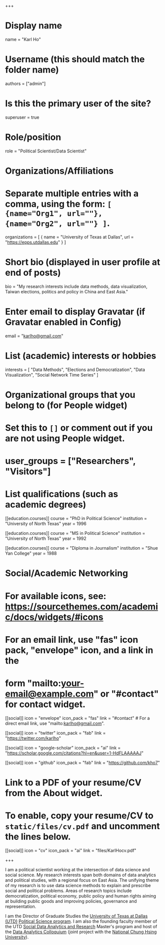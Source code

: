 +++
# Display name
name = "Karl Ho"

# Username (this should match the folder name)
authors = ["admin"]

# Is this the primary user of the site?
superuser = true

# Role/position
role = "Political Scientist/Data Scientist"

# Organizations/Affiliations
#   Separate multiple entries with a comma, using the form: `[ {name="Org1", url=""}, {name="Org2", url=""} ]`.
organizations = [ { name = "University of Texas at Dallas", url = "https://epps.utdallas.edu" } ]

# Short bio (displayed in user profile at end of posts)
bio = "My research interests include data methods, data visualization, Taiwan elections, politics and policy in China and East Asia."

# Enter email to display Gravatar (if Gravatar enabled in Config)
email = "karlho@gmail.com"

# List (academic) interests or hobbies
interests = [
 "Data Methods",
    "Elections and Democratization",
    "Data Visualization",
    "Social Network Time Series"
]

# Organizational groups that you belong to (for People widget)
#   Set this to `[]` or comment out if you are not using People widget.
# user_groups = ["Researchers", "Visitors"]

# List qualifications (such as academic degrees)
[[education.courses]]
  course = "PhD in Political Science"
  institution = "University of North Texas"
  year = 1996

[[education.courses]]
  course = "MS in Political Science"
  institution = "University of North Texas"
  year = 1992

[[education.courses]]
  course = "Diploma in Journalism"
  institution = "Shue Yan College"
  year = 1988

# Social/Academic Networking
# For available icons, see: https://sourcethemes.com/academic/docs/widgets/#icons
#   For an email link, use "fas" icon pack, "envelope" icon, and a link in the
#   form "mailto:your-email@example.com" or "#contact" for contact widget.

[[social]]
  icon = "envelope"
  icon_pack = "fas"
  link = "#contact"  # For a direct email link, use "mailto:karlho@gmail.com".

[[social]]
  icon = "twitter"
  icon_pack = "fab"
  link = "https://twitter.com/karlho"

[[social]]
  icon = "google-scholar"
  icon_pack = "ai"
  link = "https://scholar.google.com/citations?hl=en&user=1-HdFLAAAAAJ"

[[social]]
  icon = "github"
  icon_pack = "fab"
  link = "https://github.com/kho7"

# Link to a PDF of your resume/CV from the About widget.
# To enable, copy your resume/CV to `static/files/cv.pdf` and uncomment the lines below.
 [[social]]
   icon = "cv"
   icon_pack = "ai"
   link = "files/KarlHocv.pdf"

+++

I am a political scientist working at the intersection of data science and social science. My research interests span both domains of data analytics and political studies, with a regional focus on East Asia. The unifying theme of my research is to use data science methods to explain and prescribe social and political problems.  Areas of research topics include democratization, political economy, public policy and human rights aiming at building public goods and improving policies, governance and representation. 

I am the Director of Graduate Studies the [University of Texas at Dallas (UTD)](https://www.utdallas.edu) [Political Science program](https://epps.utdallas.edu/about/programs/political-science/). I am also the founding faculty member of the UTD [Social Data Analytics and Research](https://www.utdallas.edu/fact-sheets/epps/ms-social-data-analytics-and-research/) Master's program and host of the [Data Analytics Colloquium](http://dacolloquium.com) (joint project with the [National Chung Hsing University](https://www.nchu.edu.tw/en-index)).
